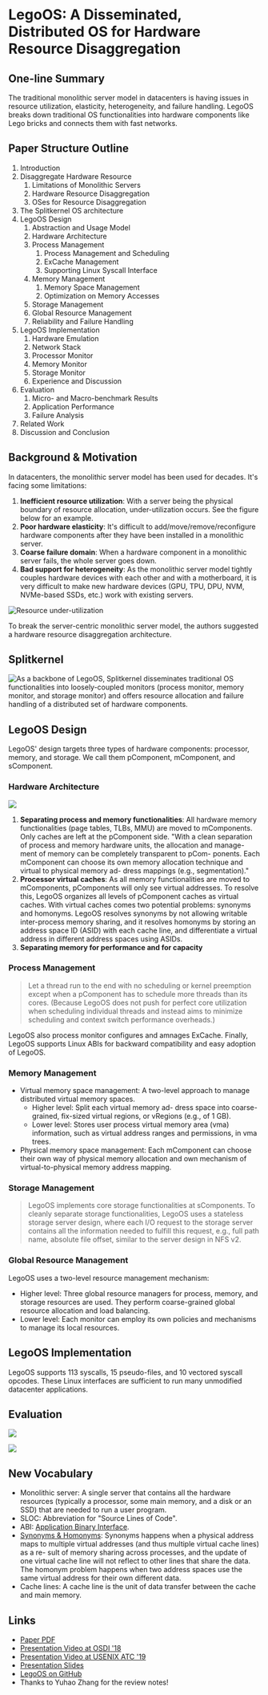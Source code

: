 # LegoOS: A Disseminated, Distributed OS for Hardware Resource Disaggregation

## One-line Summary

The traditional monolithic server model in datacenters is having issues in resource utilization, elasticity, heterogeneity, and failure handling. LegoOS breaks down traditional OS functionalities into hardware components like Lego bricks and connects them with fast networks.

## Paper Structure Outline

1. Introduction
2. Disaggregate Hardware Resource
   1. Limitations of Monolithic Servers
   2. Hardware Resource Disaggregation
   3. OSes for Resource Disaggregation
3. The Splitkernel OS architecture
4. LegoOS Design
   1. Abstraction and Usage Model
   2. Hardware Architecture
   3. Process Management
      1. Process Management and Scheduling
      2. ExCache Management
      3. Supporting Linux Syscall Interface
   4. Memory Management
      1. Memory Space Management
      2. Optimization on Memory Accesses
   5. Storage Management
   6. Global Resource Management
   7. Reliability and Failure Handling
5. LegoOS Implementation
   1. Hardware Emulation
   2. Network Stack
   3. Processor Monitor
   4. Memory Monitor
   5. Storage Monitor
   6. Experience and Discussion
6. Evaluation
   1. Micro- and Macro-benchmark Results
   2. Application Performance
   3. Failure Analysis
7. Related Work
8. Discussion and Conclusion

## Background & Motivation

In datacenters, the monolithic server model has been used for decades. It's facing some limitations:

1. **Inefficient resource utilization**: With a server being the physical boundary of resource allocation, under-utilization occurs. See the figure below for an example.
2. **Poor hardware elasticity**: It's difficult to add/move/remove/reconfigure hardware components after they have been installed in a monolithic server.
3. **Coarse failure domain**: When a hardware component in a monolithic server fails, the whole server goes down.
4. **Bad support for heterogeneity**: As the monolithic server model tightly couples hardware devices with each other and with a motherboard, it is very difficult to make new hardware devices \(GPU, TPU, DPU, NVM, NVMe-based SSDs, etc.\) work with existing servers.

![Resource under-utilization](../../.gitbook/assets/screen-shot-2020-12-22-at-9.46.45-am.png)

To break the server-centric monolithic server model, the authors suggested a hardware resource disaggregation architecture.

## Splitkernel

![As a backbone of LegoOS, Splitkernel disseminates traditional OS functionalities into loosely-coupled monitors \(process monitor, memory monitor, and storage monitor\) and offers resource allocation and failure handling of a distributed set of hardware components. ](../../.gitbook/assets/screen-shot-2020-12-22-at-9.53.31-am.png)

## LegoOS Design

LegoOS' design targets three types of hardware components: processor, memory, and storage. We call them pComponent, mComponent, and sComponent.

### Hardware Architecture

![](../../.gitbook/assets/screen-shot-2020-12-22-at-10.06.54-am.png)

1. **Separating process and memory functionalities**: All hardware memory functionalities \(page tables, TLBs, MMU\) are moved to mComponents. Only caches are left at the pComponent side. "With a clean separation of process and memory hardware units, the allocation and manage- ment of memory can be completely transparent to pCom- ponents. Each mComponent can choose its own memory allocation technique and virtual to physical memory ad- dress mappings \(e.g., segmentation\)."
2. **Processor virtual caches**: As all memory functionalities are moved to mComponents, pComponents will only see virtual addresses. To resolve this, LegoOS organizes all levels of pComponent caches as virtual caches. With virtual caches comes two potential problems: synonyms and homonyms. LegoOS resolves synonyms by not allowing writable inter-process memory sharing, and it resolves homonyms by storing an address space ID \(ASID\) with each cache line, and differentiate a virtual address in different address spaces using ASIDs.
3. **Separating memory for performance and for capacity**

### Process Management

> Let a thread run to the end with no scheduling or kernel preemption except when a pComponent has to schedule more threads than its cores. \(Because LegoOS does not push for perfect core utilization when scheduling individual threads and instead aims to minimize scheduling and context switch performance overheads.\)

LegoOS also process monitor configures and amnages ExCache. Finally, LegoOS supports Linux ABIs for backward compatibility and easy adoption of LegoOS.

### Memory Management

* Virtual memory space management: A two-level approach to manage distributed virtual memory spaces.
  * Higher level: Split each virtual memory ad- dress space into coarse-grained, fix-sized virtual regions, or vRegions \(e.g., of 1 GB\).
  * Lower level: Stores user process virtual memory area \(vma\) information, such as virtual address ranges and permissions, in vma trees.
* Physical memory space management: Each mComponent can choose their own way of physical memory allocation and own mechanism of virtual-to-physical memory address mapping.

### Storage Management

> LegoOS implements core storage functionalities at sComponents. To cleanly separate storage functionalities, LegoOS uses a stateless storage server design, where each I/O request to the storage server contains all the information needed to fulfill this request, e.g., full path name, absolute file offset, similar to the server design in NFS v2.

### Global Resource Management

LegoOS uses a two-level resource management mechanism:

* Higher level: Three global resource managers for process, memory, and storage resources are used. They perform coarse-grained global resource allocation and load balancing.
* Lower level: Each monitor can employ its own policies and mechanisms to manage its local resources.

## LegoOS Implementation

LegoOS supports 113 syscalls, 15 pseudo-files, and 10 vectored syscall opcodes. These Linux interfaces are sufficient to run many unmodified datacenter applications.

## Evaluation

![](../../.gitbook/assets/screen-shot-2020-12-22-at-9.48.13-am.png)

![](../../.gitbook/assets/screen-shot-2020-12-22-at-9.48.36-am.png)



## New Vocabulary

* Monolithic server: A single server that contains all the hardware resources \(typically a processor, some main memory, and a disk or an SSD\) that are needed to run a user program.
* SLOC: Abbreviation for "Source Lines of Code".
* ABI: [Application Binary Interface](https://stackoverflow.com/a/2456882).
* [Synonyms & Homonyms](http://www.inf.ed.ac.uk/teaching/courses/car/Notes/2016-17/lecture09-virtual_memory.pdf): Synonyms happens when a physical address maps to multiple virtual addresses \(and thus multiple virtual cache lines\) as a re- sult of memory sharing across processes, and the update of one virtual cache line will not reflect to other lines that share the data. The homonym problem happens when two address spaces use the same virtual address for their own different data.
* Cache lines: A cache line is the unit of data transfer between the cache and main memory.

## Links

* [Paper PDF](https://www.usenix.org/system/files/osdi18-shan.pdf)
* [Presentation Video at OSDI '18](https://www.youtube.com/watch?v=GX74Q2-ZOQE)
* [Presentation Video at USENIX ATC '19](https://www.youtube.com/watch?v=KJqYHuL59_s)
* [Presentation Slides](https://www.usenix.org/sites/default/files/conference/protected-files/osdi18_slides_shan.pdf)
* [LegoOS on GitHub](https://github.com/WukLab/LegoOS)
* Thanks to Yuhao Zhang for the review notes!









